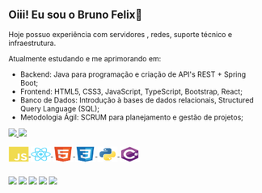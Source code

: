 ## Oiii! Eu sou o Bruno Felix👋

Hoje possuo experiência com servidores , redes, suporte técnico e infraestrutura.

Atualmente estudando e me aprimorando em:
- Backend: Java para programação e criação de API's REST + Spring Boot;
- Frontend: HTML5, CSS3, JavaScript, TypeScript, Bootstrap, React;
- Banco de Dados: Introdução à bases de dados relacionais, Structured Query Language (SQL);
- Metodologia Ágil: SCRUM para planejamento e gestão de projetos;

 
 <div>
  <a href="https://github.com/brunofelix2020">
  <img height="180em" src="https://github-readme-stats.vercel.app/api?username=brunofelix2021&show_icons=true&theme=dark&include_all_commits=true&count_private=true"/>
  <img height="180em" src="https://github-readme-stats.vercel.app/api/top-langs/?username=brunofelix2021&layout=compact&langs_count=7&theme=dark"/>
</div>
  
  <div style="display: inline_block"><br>
  <img align="center" alt="bruno-Js" height="30" width="40" src="https://raw.githubusercontent.com/devicons/devicon/master/icons/javascript/javascript-plain.svg">
  <img align="center" alt="bruno-React" height="30" width="40" src="https://raw.githubusercontent.com/devicons/devicon/master/icons/react/react-original.svg">
  <img align="center" alt="bruno-HTML" height="30" width="40" src="https://raw.githubusercontent.com/devicons/devicon/master/icons/html5/html5-original.svg">
  <img align="center" alt="bruno-CSS" height="30" width="40" src="https://raw.githubusercontent.com/devicons/devicon/master/icons/css3/css3-original.svg">
  <img align="center" alt="bruno-Python" height="30" width="40" src="https://raw.githubusercontent.com/devicons/devicon/master/icons/python/python-original.svg">
  <img align="center" alt="bruno-Csharp" height="30" width="40" src="https://raw.githubusercontent.com/devicons/devicon/master/icons/csharp/csharp-original.svg">

</div>
  
  
   ##

  <div> 
   <a href="https://www.facebook.com/bruno.fellix/" target="_blank"><img src=https://img.shields.io/badge/Facebook-1877F2?style=for-the-badge&logo=facebook&logoColor=white"_blank"></a>
  <a href="https://www.instagram.com/brunofelix2020/" target="_blank"><img src="https://img.shields.io/badge/-Instagram-%23E4405F?style=for-the-badge&logo=instagram&logoColor=white" target="_blank"></a>
   <a href="https://www.linkedin.com/in/bruno-f%C3%A9lix-souza-1b249b14b/" target="_blank"><img src="https://img.shields.io/badge/-LinkedIn-%230077B5?style=for-the-badge&logo=linkedin&logoColor=white" target="_blank"></a> 
 <a href="https://discord.gg/brunofelix2020#8389" target="_blank"><img src="https://img.shields.io/badge/Discord-7289DA?style=for-the-badge&logo=discord&logoColor=white" target="_blank"></a> 
<a href = "mailto:bruno.felix.sousa@hotmail.com"><img src="https://img.shields.io/badge/-Gmail-%23333?style=for-the-badge&logo=gmail&logoColor=white" target="_blank"></a>

 
  
 
</div>

